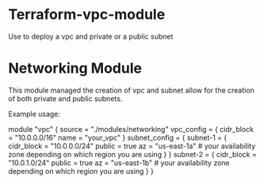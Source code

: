 # Terraform-vpc-module
Use to deploy a vpc  and private or a public subnet
# Networking Module

This module managed the creation of vpc and subnet allow for the creation of both private and public subnets.

Example usage:

 
module "vpc" {
  source = "./modules/networking"
  vpc_config = {
    cidr_block = "10.0.0.0/16"
    name       = "your_vpc"
  }
  subnet_config = {
    subnet-1 = {
      cidr_block = "10.0.0.0/24"
      public = true
      az         = "us-east-1a" # your availability zone depending on which region you are using
    }
    }
    subnet-2 = {
      cidr_block = "10.0.1.0/24"
      public     = true
      az         = "us-east-1b" # your availability zone depending on which region you are using
    }
  }



